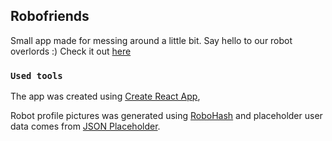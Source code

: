 ## Robofriends

Small app made for messing around a little bit. Say hello to our robot overlords :)
Check it out [here](https://danmehlqvist.github.io/robofriends/)

### `Used tools`

The app was created using [Create React App](https://github.com/facebook/create-react-app),

Robot profile pictures was generated using [RoboHash](https://robohash.org/) and 
placeholder user data comes from [JSON Placeholder](https://jsonplaceholder.typicode.com/).